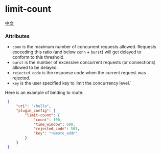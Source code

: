# limit-count
[中文](limit-count-cn.md)

### Attributes
* `conn` is the maximum number of concurrent requests allowed. Requests exceeding this ratio (and below `conn` + `burst`)
will get delayed to conform to this threshold.
* `burst` is the number of excessive concurrent requests (or connections) allowed to be delayed.
* `rejected_code` is the response code when the current request was rejected.
* `key` is the user specified key to limit the concurrency level.`

Here is an example of binding to route:

```json
 {
     "uri": "/hello",
     "plugin_config": {
         "limit-count": {
             "count": 100,
             "time_window": 600,
             "rejected_code": 503,
             "key": "remote_addr"
         }
     }
 }
```
